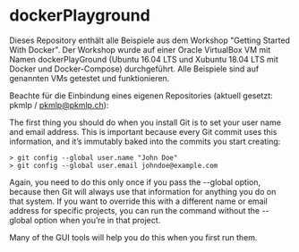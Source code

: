 # dockerPlayground

Dieses Repository enthält alle Beispiele aus dem Workshop "Getting Started With Docker". Der Workshop wurde auf einer Oracle VirtualBox VM mit Namen dockerPlayGround (Ubuntu 16.04 LTS und Xubuntu 18.04 LTS mit Docker und Docker-Compose) durchgeführt. Alle Beispiele sind auf genannten VMs getestet und funktionieren.

Beachte für die Einbindung eines eigenen Repositories (aktuell gesetzt: pkmlp / pkmlp@pkmlp.ch):

The first thing you should do when you install Git is to set your user name and email address. This is important because every Git commit uses this information, and it’s immutably baked into the commits you start creating:

    > git config --global user.name "John Doe"
    > git config --global user.email johndoe@example.com

Again, you need to do this only once if you pass the --global option, because then Git will always use that information for anything you do on that system. If you want to override this with a different name or email address for specific projects, you can run the command without the --global option when you’re in that project.

Many of the GUI tools will help you do this when you first run them.
